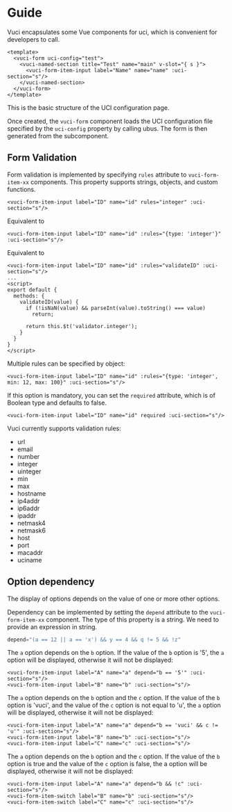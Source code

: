 # Guide

Vuci encapsulates some Vue components for uci, which is convenient for developers to call.

``` vue
<template>
  <vuci-form uci-config="test">
    <vuci-named-section title="Test" name="main" v-slot="{ s }">
      <vuci-form-item-input label="Name" name="name" :uci-section="s"/>
    </vuci-named-section>
  </vuci-form>
</template>
```
This is the basic structure of the UCI configuration page.

Once created, the `vuci-form` component loads the UCI configuration file specified by the `uci-config`
property by calling ubus. The form is then generated from the subcomponent.

## Form Validation

Form validation is implemented by specifying `rules` attribute to `vuci-form-item-xx` components. This property supports strings, objects, and custom functions.

``` vue
<vuci-form-item-input label="ID" name="id" rules="integer" :uci-section="s"/>
```
Equivalent to
``` vue
<vuci-form-item-input label="ID" name="id" :rules="{type: 'integer'}" :uci-section="s"/>
```
Equivalent to
``` vue
<vuci-form-item-input label="ID" name="id" :rules="validateID" :uci-section="s"/>
...
<script>
export default {
  methods: {
    validateID(value) {
      if (!isNaN(value) && parseInt(value).toString() === value)
        return;

      return this.$t('validator.integer');
    }
  }
}
</script>
```

Multiple rules can be specified by object:
``` vue
<vuci-form-item-input label="ID" name="id" :rules="{type: 'integer', min: 12, max: 100}" :uci-section="s"/>
```

If this option is mandatory, you can set the `required` attribute, which is of Boolean type and defaults to false.
``` vue
<vuci-form-item-input label="ID" name="id" required :uci-section="s"/>
```

Vuci currently supports validation rules:
- url
- email
- number
- integer
- uinteger
- min
- max
- hostname
- ip4addr
- ip6addr
- ipaddr
- netmask4
- netmask6
- host
- port
- macaddr
- uciname

## Option dependency

The display of options depends on the value of one or more other options.

Dependency can be implemented by setting the `depend` attribute to the `vuci-form-item-xx` component. The type of this property is a string. We need to provide an expression in string.
``` js
depend="(a == 12 || a == 'x') && y == 4 && q != 5 && !z"
```

The `a` option depends on the `b` option. If the value of the `b` option is '5', the `a` option will be displayed, otherwise it will not be displayed:
``` vue
<vuci-form-item-input label="A" name="a" depend="b == '5'" :uci-section="s"/>
<vuci-form-item-input label="B" name="b" :uci-section="s"/>
```

The `a` option depends on the `b` option and the `c` option. If the value of the `b` option is 'vuci', and the value of the `c` option
is not equal to 'u', the `a` option will be displayed, otherwise it will not be displayed:
``` vue
<vuci-form-item-input label="A" name="a" depend="b == 'vuci' && c != 'u'" :uci-section="s"/>
<vuci-form-item-input label="B" name="b" :uci-section="s"/>
<vuci-form-item-input label="C" name="c" :uci-section="s"/>
```

The `a` option depends on the `b` option and the `c` option. If the value of the `b` option is true and the value of the
`c` option is false, the a option will be displayed, otherwise it will not be displayed:
``` vue
<vuci-form-item-input label="A" name="a" depend="b && !c" :uci-section="s"/>
<vuci-form-item-switch label="B" name="b" :uci-section="s"/>
<vuci-form-item-switch label="C" name="c" :uci-section="s"/>
```
